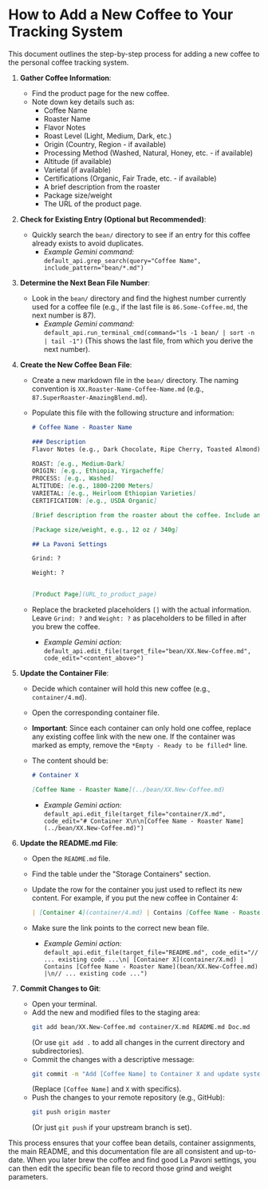 # How to Add a New Coffee to Your Tracking System

This document outlines the step-by-step process for adding a new coffee to the personal coffee tracking system.

1.  **Gather Coffee Information**:
    *   Find the product page for the new coffee.
    *   Note down key details such as:
        *   Coffee Name
        *   Roaster Name
        *   Flavor Notes
        *   Roast Level (Light, Medium, Dark, etc.)
        *   Origin (Country, Region - if available)
        *   Processing Method (Washed, Natural, Honey, etc. - if available)
        *   Altitude (if available)
        *   Varietal (if available)
        *   Certifications (Organic, Fair Trade, etc. - if available)
        *   A brief description from the roaster
        *   Package size/weight
        *   The URL of the product page.

2.  **Check for Existing Entry (Optional but Recommended)**:
    *   Quickly search the `bean/` directory to see if an entry for this coffee already exists to avoid duplicates.
        *   *Example Gemini command:* `default_api.grep_search(query="Coffee Name", include_pattern="bean/*.md")`

3.  **Determine the Next Bean File Number**:
    *   Look in the `bean/` directory and find the highest number currently used for a coffee file (e.g., if the last file is `86.Some-Coffee.md`, the next number is 87).
        *   *Example Gemini command:* `default_api.run_terminal_cmd(command="ls -1 bean/ | sort -n | tail -1")` (This shows the last file, from which you derive the next number).

4.  **Create the New Coffee Bean File**:
    *   Create a new markdown file in the `bean/` directory. The naming convention is `XX.Roaster-Name-Coffee-Name.md` (e.g., `87.SuperRoaster-AmazingBlend.md`).
    *   Populate this file with the following structure and information:

        ```markdown
        # Coffee Name - Roaster Name

        ### Description
        Flavor Notes (e.g., Dark Chocolate, Ripe Cherry, Toasted Almond)

        ROAST: [e.g., Medium-Dark]
        ORIGIN: [e.g., Ethiopia, Yirgacheffe]
        PROCESS: [e.g., Washed]
        ALTITUDE: [e.g., 1800-2200 Meters]
        VARIETAL: [e.g., Heirloom Ethiopian Varieties]
        CERTIFICATION: [e.g., USDA Organic]

        [Brief description from the roaster about the coffee. Include any interesting facts or details.]

        [Package size/weight, e.g., 12 oz / 340g]

        ## La Pavoni Settings

        Grind: ?

        Weight: ?


        [Product Page](URL_to_product_page)
        ```
    *   Replace the bracketed placeholders `[]` with the actual information. Leave `Grind: ?` and `Weight: ?` as placeholders to be filled in after you brew the coffee.
        *   *Example Gemini action:* `default_api.edit_file(target_file="bean/XX.New-Coffee.md", code_edit="<content_above>")`

5.  **Update the Container File**:
    *   Decide which container will hold this new coffee (e.g., `container/4.md`).
    *   Open the corresponding container file.
    *   **Important**: Since each container can only hold one coffee, replace any existing coffee link with the new one. If the container was marked as empty, remove the `*Empty - Ready to be filled*` line.
    *   The content should be:

        ```markdown
        # Container X

        [Coffee Name - Roaster Name](../bean/XX.New-Coffee.md)
        ```
        *   *Example Gemini action:* `default_api.edit_file(target_file="container/X.md", code_edit="# Container X\n\n[Coffee Name - Roaster Name](../bean/XX.New-Coffee.md)")`

6.  **Update the README.md File**:
    *   Open the `README.md` file.
    *   Find the table under the "Storage Containers" section.
    *   Update the row for the container you just used to reflect its new content. For example, if you put the new coffee in Container 4:

        ```markdown
        | [Container 4](container/4.md) | Contains [Coffee Name - Roaster Name](bean/XX.New-Coffee.md) |
        ```
    *   Make sure the link points to the correct new bean file.
        *   *Example Gemini action:* `default_api.edit_file(target_file="README.md", code_edit="// ... existing code ...\n| [Container X](container/X.md) | Contains [Coffee Name - Roaster Name](bean/XX.New-Coffee.md) |\n// ... existing code ...")`

7.  **Commit Changes to Git**:
    *   Open your terminal.
    *   Add the new and modified files to the staging area:
        ```bash
        git add bean/XX.New-Coffee.md container/X.md README.md Doc.md
        ```
        (Or use `git add .` to add all changes in the current directory and subdirectories).
    *   Commit the changes with a descriptive message:
        ```bash
        git commit -m "Add [Coffee Name] to Container X and update system (plus documentation)"
        ```
        (Replace `[Coffee Name]` and `X` with specifics).
    *   Push the changes to your remote repository (e.g., GitHub):
        ```bash
        git push origin master
        ```
        (Or just `git push` if your upstream branch is set).

This process ensures that your coffee bean details, container assignments, the main README, and this documentation file are all consistent and up-to-date. When you later brew the coffee and find good La Pavoni settings, you can then edit the specific bean file to record those grind and weight parameters. 